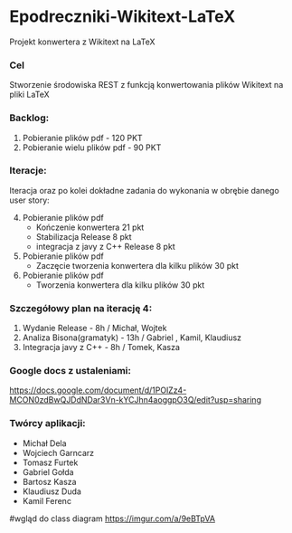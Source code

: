 # Epodreczniki-Wikitext-LaTeX
Projekt konwertera z Wikitext na LaTeX

### Cel
Stworzenie środowiska REST z funkcją konwertowania plików Wikitext na pliki LaTeX

### Backlog:  
1. Pobieranie plików pdf - 120 PKT
2. Pobieranie wielu plików pdf - 90 PKT

### Iteracje:
Iteracja oraz po kolei dokładne zadania do wykonania w obrębie danego user story:

4. Pobieranie plików pdf
	 - Kończenie konwertera 21 pkt
	 - Stabilizacja Release 8 pkt
	 - integracja z javy z C++ Release 8 pkt
5. Pobieranie plików pdf
	 - Zaczęcie tworzenia konwertera dla kilku plików 30 pkt 
6. Pobieranie plików pdf
	 - Tworzenia konwertera dla kilku plików 30 pkt  


### Szczegółowy plan na iterację 4:
1. Wydanie Release - 8h / Michał, Wojtek
2. Analiza Bisona(gramatyk) - 13h / Gabriel , Kamil, Klaudiusz
3. Integracja javy z C++ - 8h / Tomek, Kasza



### Google docs z ustaleniami:
https://docs.google.com/document/d/1POlZz4-MCON0zdBwQJDdNDar3Vn-kYCJhn4aoggpO3Q/edit?usp=sharing

### Twórcy aplikacji:
 - Michał Dela
 - Wojciech Garncarz
 - Tomasz Furtek
 - Gabriel Gołda
 - Bartosz Kasza
 - Klaudiusz Duda
 - Kamil Ferenc
 
 
 #wgląd do class diagram
https://imgur.com/a/9eBTpVA
